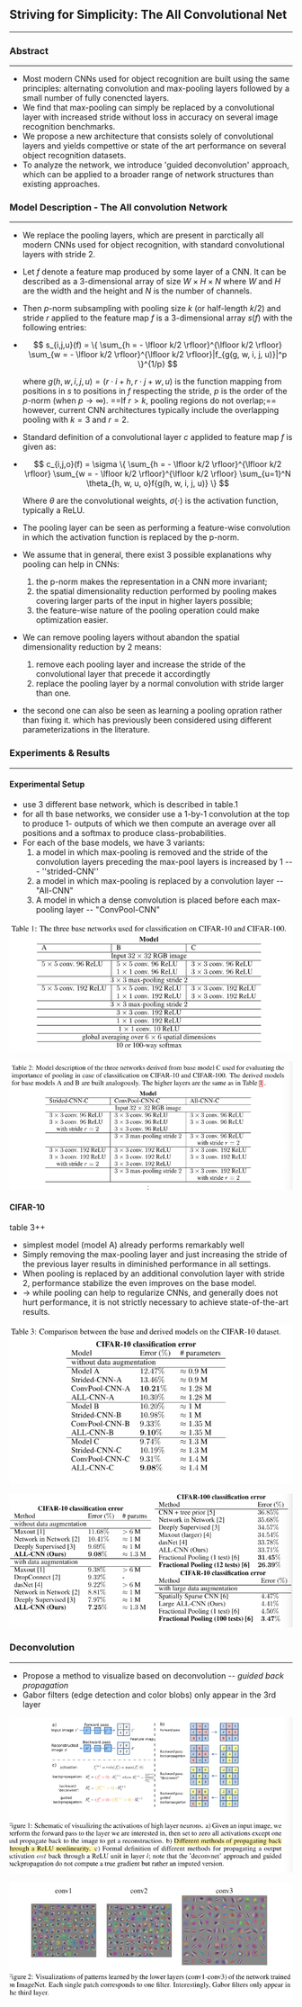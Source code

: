 ## Striving for Simplicity: The All Convolutional Net

------

### Abstract

------

- Most modern CNNs used for  object recognition are built using the same principles: alternating convolution and max-pooling layers followed by a small number of fully conencted layers.
- We find that max-pooling can simply be replaced by a convolutional layer with increased stride without loss in accuracy on several image recognition benchmarks.
- We propose a new architecture that consists solely of convolutional layers and yields compettive or state of the art performance on several object recognition datasets.
- To analyze the network, we introduce 'guided deconvolution' approach, which can be applied to a broader range of network structures than existing approaches.



### Model Description - The All convolution Network

------

- We replace the pooling layers, which are present in parctically all modern CNNs used for object recognition, with standard convolutional layers with stride 2.

- Let $f$ denote a feature map produced by some layer of a CNN. It can be described as a 3-dimensional array of size $W \times H \times N$ where $W$ and $H$ are the width and the height and $N$ is the number of channels.

- Then $p$-norm subsampling with pooling size $k$ (or half-length $k/2$) and stride $r$ applied to the feature map $f$ is a 3-dimensional array $s(f)$ with the following entries:

- $$
  s_{i,j,u}(f) = \{ \sum_{h = - \lfloor k/2 \rfloor}^{\lfloor k/2 \rfloor} \sum_{w = - \lfloor k/2 \rfloor}^{\lfloor k/2 \rfloor}|f_{g(g, w, i, j, u)}|^p \}^{1/p}
  $$

  where $g(h, w, i, j, u) = (r \cdot i +h, r\cdot j+w, u)$ is the function mapping from positions in $s$ to positions in $f$ respecting the stride, $p$ is the order of the $p$-norm (when $p \rightarrow \infty$). ==If $r > k$, pooling regions do not overlap;== however, current CNN architectures typically include the overlapping pooling with $k=3$ and $r=2$. 

- Standard definition of a convolutional layer $c$ applided to feature map $f$ is given as:

- $$
  c_{i,j,o}(f) = \sigma \{ \sum_{h = - \lfloor k/2 \rfloor}^{\lfloor k/2 \rfloor} \sum_{w = - \lfloor k/2 \rfloor}^{\lfloor k/2 \rfloor} \sum_{u=1}^N \theta_{h, w, u, o}f{g(h, w, i, j, u)} \}
  $$

  Where $\theta$ are the convolutional weights, $\sigma(\cdot)$ is the activation function, typically a ReLU.

- The pooling layer can be seen as performing a feature-wise convolution in which the activation function is replaced by the p-norm.

- We assume that in general, there exist 3 possible explanations why pooling can help in CNNs:

  1. the p-norm makes the representation in a CNN more invariant;
  2. the spatial dimensionality reduction performed by pooling makes covering larger parts of the input in higher layers possible;
  3. the feature-wise nature of the pooling operation could make optimization easier.

- We can remove pooling layers without abandon the spatial dimensionality reduction by 2 means:

  1. remove each pooling layer and increase the stride of the convolutional layer that precede it accordingtly
  2. replace the pooling layer by a normal convolution with stride larger than one.

- the second one can also be seen as learning a pooling opration rather than fixing it. which has previously been considered using different parameterizations in the literature.



### Experiments & Results

------

#### Experimental Setup

- use 3 different base network, which is described in table.1
- for all th base networks, we consider use a 1-by-1 convolution at the top to produce 1- outputs of which we then compute an average over all positions and a softmax to produce class-probabilities.
- For each of the base models, we have 3 variants:
  1. a model in which max-pooling is removed and the stride of the convolution layers preceding the max-pool layers is increased by 1 --- ''strided-CNN''
  2. a model in which max-pooling is replaced by a convolution layer -- "All-CNN"
  3. A model in which a dense convolution is placed before each max-pooling layer -- "ConvPool-CNN"

![1](./res/1.png)

![2](./res/2.png)





#### CIFAR-10

table 3++

- simplest model (model A) already performs remarkably well
- Simply removing the max-pooling layer and just increasing the stride of the previous layer results in diminished performance in all settings.
- When pooling is replaced by an additional convolution layer with stride 2, performance stabilize the even improves on the base model.
- $\rightarrow$ while pooling can help to regularize CNNs, and generally does not hurt performance, it is not strictly necessary to achieve state-of-the-art results.

![3](./res/3.png)

![4](./res/4.png)





### Deconvolution

------

- Propose a method to visualize based on deconvolution  -- *guided back propagation*
- Gabor filters (edge detection and color blobs) only appear in the 3rd layer

![5](./res/5.png)

![6](./res/6.png)

